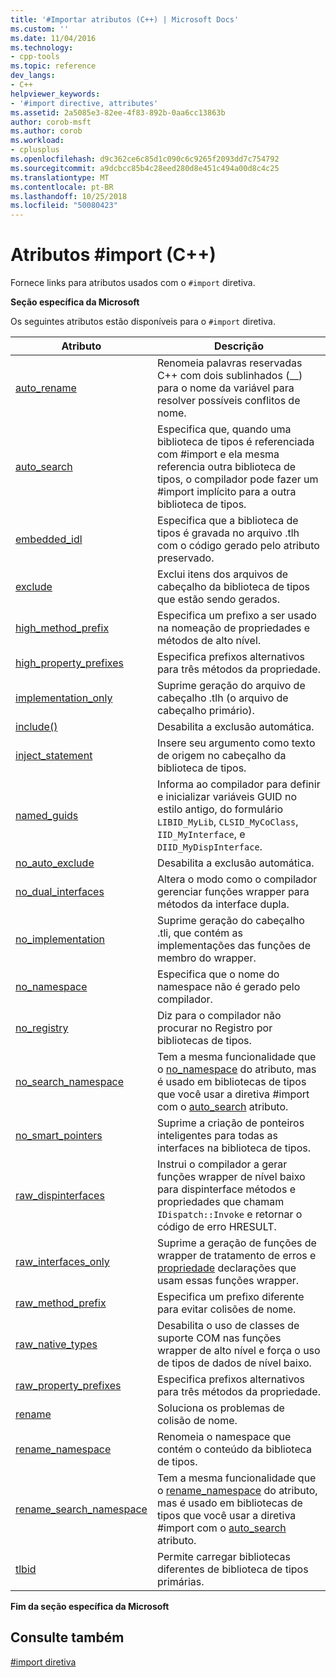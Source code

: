 ```yaml
---
title: '#Importar atributos (C++) | Microsoft Docs'
ms.custom: ''
ms.date: 11/04/2016
ms.technology:
- cpp-tools
ms.topic: reference
dev_langs:
- C++
helpviewer_keywords:
- '#import directive, attributes'
ms.assetid: 2a5085e3-82ee-4f83-892b-0aa6cc13863b
author: corob-msft
ms.author: corob
ms.workload:
- cplusplus
ms.openlocfilehash: d9c362ce6c85d1c090c6c9265f2093dd7c754792
ms.sourcegitcommit: a9dcbcc85b4c28eed280d8e451c494a00d8c4c25
ms.translationtype: MT
ms.contentlocale: pt-BR
ms.lasthandoff: 10/25/2018
ms.locfileid: "50080423"
---
```

# <a name="import-attributes-c"></a>Atributos #import (C++)
Fornece links para atributos usados com o `#import` diretiva.

**Seção específica da Microsoft**

Os seguintes atributos estão disponíveis para o `#import` diretiva.

|Atributo|Descrição|
|---------------|-----------------|
|[auto_rename](../preprocessor/auto-rename.md)|Renomeia palavras reservadas C++ com dois sublinhados (__) para o nome da variável para resolver possíveis conflitos de nome.|
|[auto_search](../preprocessor/auto-search.md)|Especifica que, quando uma biblioteca de tipos é referenciada com #import e ela mesma referencia outra biblioteca de tipos, o compilador pode fazer um #import implícito para a outra biblioteca de tipos.|
|[embedded_idl](../preprocessor/embedded-idl.md)|Especifica que a biblioteca de tipos é gravada no arquivo .tlh com o código gerado pelo atributo preservado.|
|[exclude](../preprocessor/exclude-hash-import.md)|Exclui itens dos arquivos de cabeçalho da biblioteca de tipos que estão sendo gerados.|
|[high_method_prefix](../preprocessor/high-method-prefix.md)|Especifica um prefixo a ser usado na nomeação de propriedades e métodos de alto nível.|
|[high_property_prefixes](../preprocessor/high-property-prefixes.md)|Especifica prefixos alternativos para três métodos da propriedade.|
|[implementation_only](../preprocessor/implementation-only.md)|Suprime geração do arquivo de cabeçalho .tlh (o arquivo de cabeçalho primário).|
|[include()](../preprocessor/include-parens.md)|Desabilita a exclusão automática.|
|[inject_statement](../preprocessor/inject-statement.md)|Insere seu argumento como texto de origem no cabeçalho da biblioteca de tipos.|
|[named_guids](../preprocessor/named-guids.md)|Informa ao compilador para definir e inicializar variáveis GUID no estilo antigo, do formulário `LIBID_MyLib`, `CLSID_MyCoClass`, `IID_MyInterface`, e `DIID_MyDispInterface`.|
|[no_auto_exclude](../preprocessor/no-auto-exclude.md)|Desabilita a exclusão automática.|
|[no_dual_interfaces](../preprocessor/no-dual-interfaces.md)|Altera o modo como o compilador gerenciar funções wrapper para métodos da interface dupla.|
|[no_implementation](../preprocessor/no-implementation.md)|Suprime geração do cabeçalho .tli, que contém as implementações das funções de membro do wrapper.|
|[no_namespace](../preprocessor/no-namespace.md)|Especifica que o nome do namespace não é gerado pelo compilador.|
|[no_registry](../preprocessor/no-registry.md)|Diz para o compilador não procurar no Registro por bibliotecas de tipos.|
|[no_search_namespace](../preprocessor/no-search-namespace.md)|Tem a mesma funcionalidade que o [no_namespace](../preprocessor/no-namespace.md) do atributo, mas é usado em bibliotecas de tipos que você usar a diretiva #import com o [auto_search](../preprocessor/auto-search.md) atributo.|
|[no_smart_pointers](../preprocessor/no-smart-pointers.md)|Suprime a criação de ponteiros inteligentes para todas as interfaces na biblioteca de tipos.|
|[raw_dispinterfaces](../preprocessor/raw-dispinterfaces.md)|Instrui o compilador a gerar funções wrapper de nível baixo para dispinterface métodos e propriedades que chamam `IDispatch::Invoke` e retornar o código de erro HRESULT.|
|[raw_interfaces_only](../preprocessor/raw-interfaces-only.md)|Suprime a geração de funções de wrapper de tratamento de erros e [propriedade](../cpp/property-cpp.md) declarações que usam essas funções wrapper.|
|[raw_method_prefix](../preprocessor/raw-method-prefix.md)|Especifica um prefixo diferente para evitar colisões de nome.|
|[raw_native_types](../preprocessor/raw-native-types.md)|Desabilita o uso de classes de suporte COM nas funções wrapper de alto nível e força o uso de tipos de dados de nível baixo.|
|[raw_property_prefixes](../preprocessor/raw-property-prefixes.md)|Especifica prefixos alternativos para três métodos da propriedade.|
|[rename](../preprocessor/rename-hash-import.md)|Soluciona os problemas de colisão de nome.|
|[rename_namespace](../preprocessor/rename-namespace.md)|Renomeia o namespace que contém o conteúdo da biblioteca de tipos.|
|[rename_search_namespace](../preprocessor/rename-search-namespace.md)|Tem a mesma funcionalidade que o [rename_namespace](../preprocessor/rename-namespace.md) do atributo, mas é usado em bibliotecas de tipos que você usar a diretiva #import com o [auto_search](../preprocessor/auto-search.md) atributo.|
|[tlbid](../preprocessor/tlbid.md)|Permite carregar bibliotecas diferentes de biblioteca de tipos primárias.|

**Fim da seção específica da Microsoft**

## <a name="see-also"></a>Consulte também

[#import diretiva](../preprocessor/hash-import-directive-cpp.md)